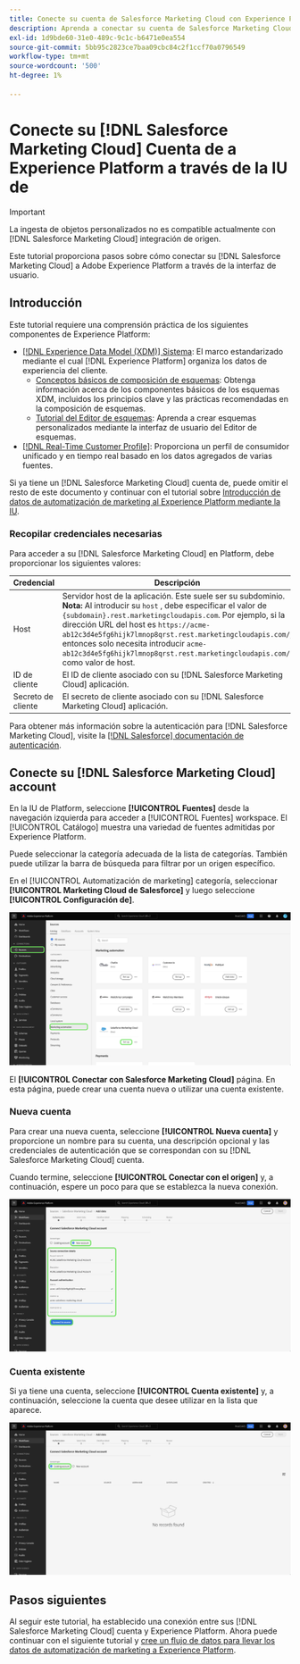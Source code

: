 ```yaml
---
title: Conecte su cuenta de Salesforce Marketing Cloud con Experience Platform a través de la interfaz de usuario de
description: Aprenda a conectar su cuenta de Salesforce Marketing Cloud a Experience Platform a través de la interfaz de usuario.
exl-id: 1d9bde60-31e0-489c-9c1c-b6471e0ea554
source-git-commit: 5bb95c2823ce7baa09cbc84c2f1ccf70a0796549
workflow-type: tm+mt
source-wordcount: '500'
ht-degree: 1%

---
```


# Conecte su [!DNL Salesforce Marketing Cloud] Cuenta de a Experience Platform a través de la IU de

>[!IMPORTANT]
>
>La ingesta de objetos personalizados no es compatible actualmente con [!DNL Salesforce Marketing Cloud] integración de origen.

Este tutorial proporciona pasos sobre cómo conectar su [!DNL Salesforce Marketing Cloud] a Adobe Experience Platform a través de la interfaz de usuario.

## Introducción

Este tutorial requiere una comprensión práctica de los siguientes componentes de Experience Platform:

* [[!DNL Experience Data Model (XDM)] Sistema](../../../../../xdm/home.md): El marco estandarizado mediante el cual [!DNL Experience Platform] organiza los datos de experiencia del cliente.
   * [Conceptos básicos de composición de esquemas](../../../../../xdm/schema/composition.md): Obtenga información acerca de los componentes básicos de los esquemas XDM, incluidos los principios clave y las prácticas recomendadas en la composición de esquemas.
   * [Tutorial del Editor de esquemas](../../../../../xdm/tutorials/create-schema-ui.md): Aprenda a crear esquemas personalizados mediante la interfaz de usuario del Editor de esquemas.
* [[!DNL Real-Time Customer Profile]](../../../../../profile/home.md): Proporciona un perfil de consumidor unificado y en tiempo real basado en los datos agregados de varias fuentes.

Si ya tiene un [!DNL Salesforce Marketing Cloud] cuenta de, puede omitir el resto de este documento y continuar con el tutorial sobre [Introducción de datos de automatización de marketing al Experience Platform mediante la IU](../../dataflow/marketing-automation.md).

### Recopilar credenciales necesarias

Para acceder a su [!DNL Salesforce Marketing Cloud] en Platform, debe proporcionar los siguientes valores:

| Credencial | Descripción |
| ---------- | ----------- |
| Host | Servidor host de la aplicación. Este suele ser su subdominio. **Nota:** Al introducir su `host` , debe especificar el valor de `{subdomain}.rest.marketingcloudapis.com`. Por ejemplo, si la dirección URL del host es `https://acme-ab12c3d4e5fg6hijk7lmnop8qrst.rest.marketingcloudapis.com/`, entonces solo necesita introducir `acme-ab12c3d4e5fg6hijk7lmnop8qrst.rest.marketingcloudapis.com/` como valor de host. |
| ID de cliente | El ID de cliente asociado con su [!DNL Salesforce Marketing Cloud] aplicación. |
| Secreto de cliente | El secreto de cliente asociado con su [!DNL Salesforce Marketing Cloud] aplicación. |

Para obtener más información sobre la autenticación para [!DNL Salesforce Marketing Cloud], visite la [[!DNL Salesforce] documentación de autenticación](https://developer.salesforce.com/docs/atlas.en-us.mc-apis.meta/mc-apis/authentication.htm).

## Conecte su [!DNL Salesforce Marketing Cloud] account

En la IU de Platform, seleccione **[!UICONTROL Fuentes]** desde la navegación izquierda para acceder a [!UICONTROL Fuentes] workspace. El [!UICONTROL Catálogo] muestra una variedad de fuentes admitidas por Experience Platform.

Puede seleccionar la categoría adecuada de la lista de categorías. También puede utilizar la barra de búsqueda para filtrar por un origen específico.

En el [!UICONTROL Automatización de marketing] categoría, seleccionar **[!UICONTROL Marketing Cloud de Salesforce]** y luego seleccione **[!UICONTROL Configuración de]**.

![El catálogo de orígenes con el origen de Marketing Cloud de Salesforce seleccionado.](../../../../images/tutorials/create/salesforce-marketing-cloud/catalog.png)

El **[!UICONTROL Conectar con Salesforce Marketing Cloud]** página. En esta página, puede crear una cuenta nueva o utilizar una cuenta existente.

### Nueva cuenta

Para crear una nueva cuenta, seleccione **[!UICONTROL Nueva cuenta]** y proporcione un nombre para su cuenta, una descripción opcional y las credenciales de autenticación que se correspondan con su [!DNL Salesforce Marketing Cloud] cuenta.

Cuando termine, seleccione **[!UICONTROL Conectar con el origen]** y, a continuación, espere un poco para que se establezca la nueva conexión.

![La nueva interfaz de cuenta donde puede autenticar una nueva cuenta para Salesforce Marketing Cloud.](../../../../images/tutorials/create/salesforce-marketing-cloud/new.png)

### Cuenta existente

Si ya tiene una cuenta, seleccione **[!UICONTROL Cuenta existente]** y, a continuación, seleccione la cuenta que desee utilizar en la lista que aparece.

![Interfaz de cuenta existente donde puede seleccionar una lista de cuentas de Marketing Cloud de Salesforce existentes.](../../../../images/tutorials/create/salesforce-marketing-cloud/existing.png)

## Pasos siguientes

Al seguir este tutorial, ha establecido una conexión entre sus [!DNL Salesforce Marketing Cloud] cuenta y Experience Platform. Ahora puede continuar con el siguiente tutorial y [cree un flujo de datos para llevar los datos de automatización de marketing a Experience Platform](../../dataflow/marketing-automation.md).
